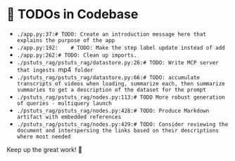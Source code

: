 # 📝 TODOs in Codebase

- `./app.py:37:# TODO: Create an introduction message here that explains the purpose of the app`
- `./app.py:192:    # TODO: Make the step label update instead of add`
- `./app.py:262:# TODO: Clean up imports.`
- `./pstuts_rag/pstuts_rag/datastore.py:26:# TODO: Write MCP server that ingests `mp4` folder`
- `./pstuts_rag/pstuts_rag/datastore.py:66:# TODO: accumulate transcripts of videos when loading, summarize each, then summarize summaries to get a description of the dataset for the prompt`
- `./pstuts_rag/pstuts_rag/nodes.py:113:# TODO More robust generation of queries - multiquery launch`
- `./pstuts_rag/pstuts_rag/nodes.py:428:# TODO: Produce Markdown artifact with embedded references`
- `./pstuts_rag/pstuts_rag/nodes.py:429:# TODO: Consider reviewing the document and interspersing the links based on their descriptions where most needed`

Keep up the great work! 🚀
